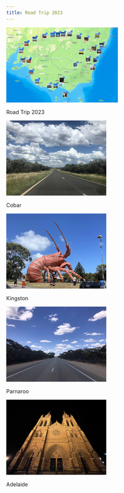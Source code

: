 ```yaml
---
title: Road Trip 2023
---
```



<div id="banner">
	<div class="inline-block" style="display:inline-block;"><a href="road_trip_2023_1.jpg"><img src="road_trip_2023_1.jpg" style="height: 200px;"></a><div><p>Road Trip 2023</p></div></div>
	<div class="inline-block" style="display:inline-block;"><a href="road_trip_2023_1_Cobar.jpg"><img src="road_trip_2023_1_Cobar.jpg" style="height: 200px;"></a><div><p>Cobar</p></div></div>
	<div class="inline-block" style="display:inline-block;"><a href="road_trip_2023_1_Kingston.jpg"><img src="road_trip_2023_1_Kingston.jpg" style="height: 200px;"></a><div><p>Kingston</p></div></div>
	<div class="inline-block" style="display:inline-block;"><a href="road_trip_2023_1_Parnaroo.jpg"><img src="road_trip_2023_1_Parnaroo.jpg" style="height: 200px;"></a><div><p>Parnaroo</p></div></div>
	<div class="inline-block" style="display:inline-block;"><a href="road_trip_2023_1_Adelaide.jpg"><img src="road_trip_2023_1_Adelaide.jpg" style="height: 200px;"></a><div><p>Adelaide</p></div></div>
</div>
